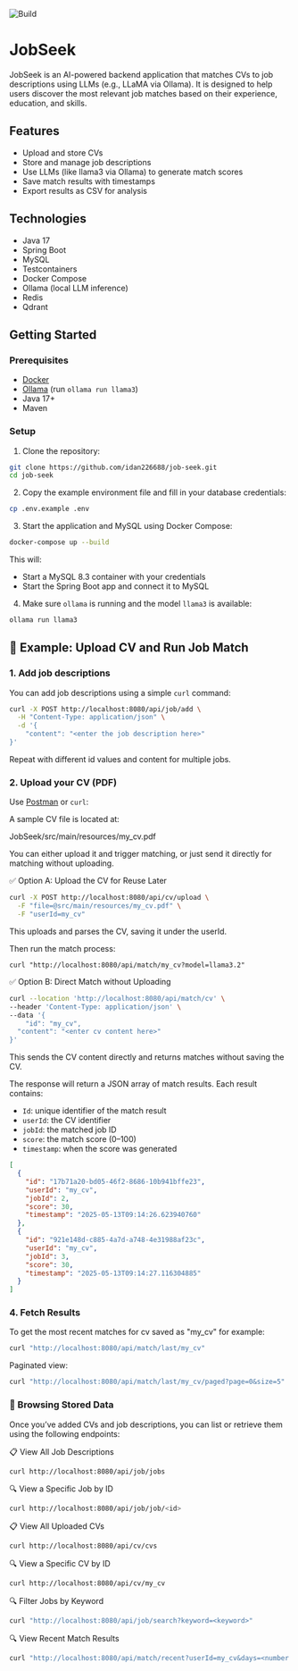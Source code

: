 ![Build](https://github.com/idan226688/job-seek/actions/workflows/ci.yml/badge.svg)
# JobSeek

JobSeek is an AI-powered backend application that matches CVs to job descriptions using LLMs (e.g., LLaMA via Ollama). It is designed to help users discover the most relevant job matches based on their experience, education, and skills.

## Features

- Upload and store CVs
- Store and manage job descriptions
- Use LLMs (like llama3 via Ollama) to generate match scores
- Save match results with timestamps
- Export results as CSV for analysis

## Technologies

- Java 17
- Spring Boot
- MySQL
- Testcontainers
- Docker Compose
- Ollama (local LLM inference)
- Redis
- Qdrant

## Getting Started

### Prerequisites

- [Docker](https://www.docker.com/)
- [Ollama](https://ollama.com/) (run `ollama run llama3`)
- Java 17+
- Maven

### Setup

1. Clone the repository:

```bash
git clone https://github.com/idan226688/job-seek.git
cd job-seek
```

2. Copy the example environment file and fill in your database credentials:
   
```bash
cp .env.example .env
```

3. Start the application and MySQL using Docker Compose:

```bash
docker-compose up --build
```

This will:
- Start a MySQL 8.3 container with your credentials
- Start the Spring Boot app and connect it to MySQL

4. Make sure `ollama` is running and the model `llama3` is available:

```bash
ollama run llama3
```

## 📄 Example: Upload CV and Run Job Match

### 1. Add job descriptions

You can add job descriptions using a simple `curl` command:

```bash
curl -X POST http://localhost:8080/api/job/add \
  -H "Content-Type: application/json" \
  -d '{
    "content": "<enter the job description here>"
}'
```

Repeat with different id values and content for multiple jobs.

### 2. Upload your CV (PDF)

Use [Postman](https://www.postman.com/) or `curl`:

A sample CV file is located at:

JobSeek/src/main/resources/my_cv.pdf

You can either upload it and trigger matching, or just send it directly for matching without uploading.

✅ Option A: Upload the CV for Reuse Later

```bash
curl -X POST http://localhost:8080/api/cv/upload \
  -F "file=@src/main/resources/my_cv.pdf" \
  -F "userId=my_cv"
```

This uploads and parses the CV, saving it under the userId.

Then run the match process:

```base
curl "http://localhost:8080/api/match/my_cv?model=llama3.2"
```

✅ Option B: Direct Match without Uploading

```bash
curl --location 'http://localhost:8080/api/match/cv' \
--header 'Content-Type: application/json' \
--data '{
    "id": "my_cv",
  "content": "<enter cv content here>"
}'
```

This sends the CV content directly and returns matches without saving the CV.

The response will return a JSON array of match results. Each result contains:

- `Id`: unique identifier of the match result
- `userId`: the CV identifier
- `jobId`: the matched job ID
- `score`: the match score (0–100)
- `timestamp`: when the score was generated


```json
[
  {
    "id": "17b71a20-bd05-46f2-8686-10b941bffe23",
    "userId": "my_cv",
    "jobId": 2,
    "score": 30,
    "timestamp": "2025-05-13T09:14:26.623940760"
  },
  {
    "id": "921e148d-c885-4a7d-a748-4e31988af23c",
    "userId": "my_cv",
    "jobId": 3,
    "score": 30,
    "timestamp": "2025-05-13T09:14:27.116304885"
  }
]
```

### 4. Fetch Results
To get the most recent matches for cv saved as "my_cv" for example:

```bash
curl "http://localhost:8080/api/match/last/my_cv"
```
Paginated view:
```bash
curl "http://localhost:8080/api/match/last/my_cv/paged?page=0&size=5"
```


### 📂 Browsing Stored Data

Once you’ve added CVs and job descriptions, you can list or retrieve them using the following endpoints:

📋 View All Job Descriptions

```bash
curl http://localhost:8080/api/job/jobs
```

🔍 View a Specific Job by ID

```bash
curl http://localhost:8080/api/job/job/<id>
```
📋 View All Uploaded CVs

```bash
curl http://localhost:8080/api/cv/cvs
```

🔍 View a Specific CV by ID

```bash
curl http://localhost:8080/api/cv/my_cv
```

🔍 Filter Jobs by Keyword

```bash
curl "http://localhost:8080/api/job/search?keyword=<keyword>"
```

🔍 View Recent Match Results

```bash
curl "http://localhost:8080/api/match/recent?userId=my_cv&days=<number of days>"
```
